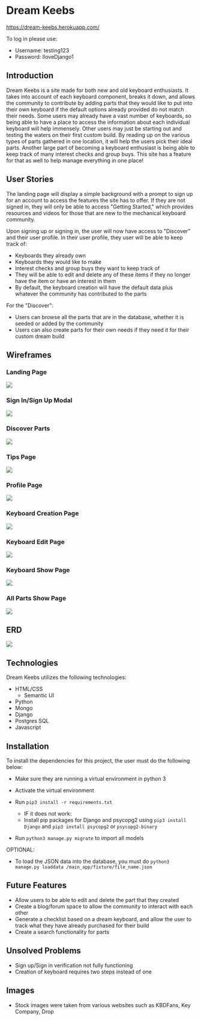 # Dream Keebs

https://dream-keebs.herokuapp.com/

To log in please use:

* Username: testing123
* Password: IloveDjango1
## Introduction
Dream Keebs is a site made for both new and old keyboard enthusiasts. It takes into account of each keyboard component, breaks it down, and allows the community to contribute by adding parts that they would like to put into their own keyboard if the default options already provided do not match their needs. Some users may already have a vast number of keyboards, so being able to have a place to access the information about each individual keyboard will help immensely. Other users may just be starting out and testing the waters on their first custom build. By reading up on the various types of parts gathered in one location, it will help the users pick their ideal parts. Another large part of becoming a keyboard enthusiast is being able to keep track of many interest checks and group buys. This site has a feature for that as well to help manage everything in one place!

## User Stories
The landing page will display a simple background with a prompt to sign up for an account to access the features the site has to offer.  If they are not signed in, they will only be able to access "Getting Started," which provides resources and videos for those that are new to the mechanical keyboard community.

Upon signing up or signing in, the user will now have access to "Discover" and their user profile.
In their user profile, they user will be able to keep track of:
  * Keyboards they already own
  * Keyboards they would like to make
  * Interest checks and group buys they want to keep track of
  * They will be able to edit and delete any of these items if they no longer have the item or have an interest in them
  * By default, the keyboard creation will have the default data plus whatever the community has contributed to the parts
  
For the "Discover":
  * Users can browse all the parts that are in the database, whether it is seeded or added by the community
  * Users can also create parts for their own needs if they need it for their custom dream build

## Wireframes
### Landing Page
<img src="/images/Home.png">

### Sign In/Sign Up Modal
<img src="/images/Sign in_Sign up.png">

### Discover Parts
<img src="/images/Discover parts.png">

### Tips Page
<img src="/images/Tips.png">

### Profile Page
<img src="/images/Profile page.png">

### Keyboard Creation Page
<img src="/images/Create keyboard.png">

### Keyboard Edit Page
<img src="/images/Keyboard Edit Page.png">

### Keyboard Show Page 
<img src="/images/Keyboard showpage.png">

### All Parts Show Page
<img src="/images/Parts show page.png">

## ERD
<img src="/images/keeb ERD.jpg">

## Technologies
Dream Keebs utilizes the following technologies:
  * HTML/CSS
    * Semantic UI
  * Python
  * Mongo
  * Django
  * Postgres SQL
  * Javascript

## Installation
To install the dependencies for this project, the user must do the following below:
  * Make sure they are running a virtual environment in python 3
  * Activate the virtual environment
  * Run `pip3 install -r requirements.txt`
 
      * IF it does not work:
      * Install pip packages for Django and psycopg2 using `pip3 install Django` and `pip3 install psycopg2` or `psycopg2-binary`
  * Run `python3 manage.py migrate` to import all models
  
  OPTIONAL:
  * To load the JSON data into the database, you must do `python3 manage.py loaddata /main_app/fixture/file_name.json`

## Future Features
 * Allow users to be able to edit and delete the part that they created
 * Create a blog/forum space to allow the community to interact with each other
 * Generate a checklist based on a dream keyboard, and allow the user to track what they have already purchased for their build
 * Create a search functionality for parts

## Unsolved Problems
 * Sign up/Sign in verification not fully functioning
 * Creation of keyboard requires two steps instead of one
 
## Images
 * Stock images were taken from various websites such as KBDFans, Key Company, Drop 

